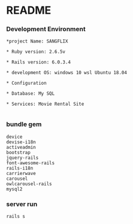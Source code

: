 # README


### Development Environment 
```
*project Name: SANGFLIX

* Ruby version: 2.6.5v

* Rails version: 6.0.3.4

* development OS: windows 10 wsl Ubuntu 18.04

* Configuration

* Database: My SQL 

* Services: Movie Rental Site 
 
```

### bundle gem
```
device
devise-i18n
activeadmin
bootstrap
jquery-rails
font-awesome-rails
rails-i18n
carrierwave
carousel
owlcarousel-rails
mysql2
```

### server run
```
rails s
```